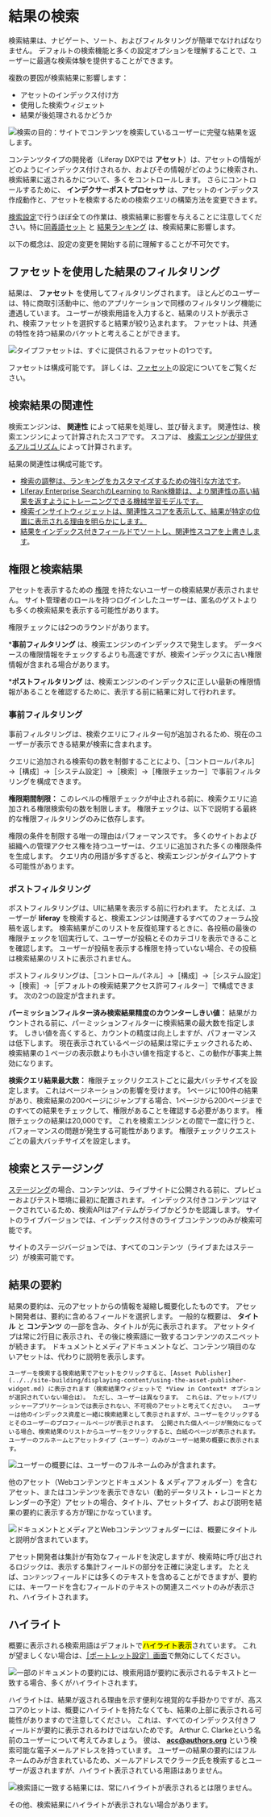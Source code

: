 # 結果の検索

検索結果は、ナビゲート、ソート、およびフィルタリングが簡単でなければなりません。 デフォルトの検索機能と多くの設定オプションを理解することで、ユーザーに最適な検索体験を提供することができます。

複数の要因が検索結果に影響します：

* アセットのインデックス付け方
* 使用した検索ウィジェット
* 結果が後処理されるかどうか

![検索の目的：サイトでコンテンツを検索しているユーザーに完璧な結果を返します。](./search-results/images/01.png)

コンテンツタイプの開発者（Liferay DXPでは **アセット**）は、アセットの情報がどのようにインデックス付けされるか、およびその情報がどのように検索され、検索結果に返されるかについて、多くをコントロールします。 さらにコントロールするために、 **インデクサーポストプロセッサ** は、アセットのインデックス作成動作と、アセットを検索するための検索クエリの構築方法を変更できます。

[検索設定](../../search-administration-and-tuning.md)で行うほぼ全ての作業は、検索結果に影響を与えることに注意してください。特に[同義語セット](../../search-administration-and-tuning.md) と [結果ランキング](../../search-administration-and-tuning.md) は、検索結果に影響します。 

以下の概念は、設定の変更を開始する前に理解することが不可欠です。

## ファセットを使用した結果のフィルタリング

結果は、 **ファセット** を使用してフィルタリングされます。 ほとんどのユーザーは、特に商取引活動中に、他のアプリケーションで同様のフィルタリング機能に遭遇しています。 ユーザーが検索用語を入力すると、結果のリストが表示され、検索ファセットを選択すると結果が絞り込まれます。 ファセットは、共通の特性を持つ結果のバケットと考えることができます。

![タイプファセットは、すぐに提供されるファセットの1つです。](./search-results/images/02.png)

ファセットは構成可能です。 詳しくは、[ファセット](../search-facets.md)の設定についてをご覧ください。

## 検索結果の関連性

検索エンジンは、 **関連性** によって結果を処理し、並び替えます。 関連性は、検索エンジンによって計算されたスコアです。 スコアは、 [検索エンジンが提供するアルゴリズム ](https://www.elastic.co/guide/en/elasticsearch/guide/master/relevance-intro.html#relevance-intro) によって計算されます。

結果の関連性は構成可能です。

* [検索の調整は、ランキングをカスタマイズするための強引な方法です](../../search-administration-and-tuning.md)。
* [Liferay Enterprise SearchのLearning to Rank機能は、より関連性の高い結果を返すようにトレーニングできる機械学習モデルです。](./../../liferay-enterprise-search.md)
* [検索インサイトウィジェットは、関連性スコアを表示して、結果が特定の位置に表示される理由を明らかにします。](../../search-administration-and-tuning.md)
* [結果をインデックス付きフィールドでソートし、関連性スコアを上書きします](./sorting-search-results.md)。

## 権限と検索結果

アセットを表示するための [権限](../../../users-and-permissions/roles-and-permissions/understanding-roles-and-permissions.md) を持たないユーザーの検索結果が表示されません。 サイト管理者のロールを持つログインしたユーザーは、匿名のゲストよりも多くの検索結果を表示する可能性があります。

権限チェックには2つのラウンドがあります。

***事前フィルタリング** は、検索エンジンのインデックスで発生します。 データベースの権限情報をチェックするよりも高速ですが、検索インデックスに古い権限情報が含まれる場合があります。

***ポストフィルタリング** は、検索エンジンのインデックスに正しい最新の権限情報があることを確認するために、表示する前に結果に対して行われます。

### 事前フィルタリング

事前フィルタリングは、検索クエリにフィルター句が追加されるため、現在のユーザーが表示できる結果が検索に含まれます。

クエリに追加される検索句の数を制御することにより、［コントロールパネル］→［構成］→［システム設定］→［検索］→［権限チェッカー］で事前フィルタリングを構成できます。

**権限期間制限：** このレベルの権限チェックが中止される前に、検索クエリに追加される権限検索句の数を制限します。 権限チェックは、以下で説明する最終的な権限フィルタリングのみに依存します。

権限の条件を制限する唯一の理由はパフォーマンスです。 多くのサイトおよび組織への管理アクセス権を持つユーザーは、クエリに追加された多くの権限条件を生成します。 クエリ内の用語が多すぎると、検索エンジンがタイムアウトする可能性があります。

### ポストフィルタリング

ポストフィルタリングは、UIに結果を表示する前に行われます。 たとえば、ユーザーが **liferay** を検索すると、検索エンジンは関連するすべてのフォーラム投稿を返します。 検索結果がこのリストを反復処理するときに、各投稿の最後の権限チェックを1回実行して、ユーザーが投稿とそのカテゴリを表示できることを確認します。 ユーザーが投稿を表示する権限を持っていない場合、その投稿は検索結果のリストに表示されません。

ポストフィルタリングは、［コントロールパネル］→［構成］→［システム設定］→［検索］→［デフォルトの検索結果アクセス許可フィルター］で構成できます。 次の2つの設定が含まれます。

**パーミッションフィルター済み検索結果精度のカウンターしきい値：** 結果がカウントされる前に、パーミッションフィルターに検索結果の最大数を指定します。 しきい値を高くすると、カウントの精度は向上しますが、パフォーマンスは低下します。 現在表示されているページの結果は常にチェックされるため、検索結果の１ページの表示数よりも小さい値を指定すると、この動作が事実上無効になります。

**検索クエリ結果最大数：** 権限チェックリクエストごとに最大バッチサイズを設定します。 これはページネーションの影響を受けます。 1ページに100件の結果があり、検索結果の200ページにジャンプする場合、1ページから200ページまでのすべての結果をチェックして、権限があることを確認する必要があります。 権限チェックの結果は20,000です。 これを検索エンジンとの間で一度に行うと、パフォーマンスの問題が発生する可能性があります。 権限チェックリクエストごとの最大バッチサイズを設定します。

## 検索とステージング

[ステージング](./../../../site-building/site-settings.md)の場合、コンテンツは、ライブサイトに公開される前に、プレビューおよびテスト環境に最初に配置されます。 インデックス付きコンテンツはマークされているため、検索APIはアイテムがライブかどうかを認識します。 サイトのライブバージョンでは、インデックス付きのライブコンテンツのみが検索可能です。

サイトのステージバージョンでは、すべてのコンテンツ（ライブまたはステージ）が検索可能です。

## 結果の要約

結果の要約は、元のアセットからの情報を凝縮し概要化したものです。 アセット開発者は、要約に含めるフィールドを選択します。 一般的な概要は、 **タイトル** と **コンテンツ** の一部を含み、タイトルが先に表示されます。 アセットタイプは常に2行目に表示され、その後に検索語に一致するコンテンツのスニペットが続きます。 ドキュメントとメディアドキュメントなど、コンテンツ項目のないアセットは、代わりに説明を表示します。

```{note}
ユーザーを検索する検索結果でアセットをクリックすると、[Asset Publisher](../../site-building/displaying-content/using-the-asset-publisher-widget.md) に表示されます（検索結果ウィジェットで *View in Context* オプションが選択されていない場合は）。 ただし、ユーザーは異なります。 これらは、アセットパブリッシャーアプリケーションでは表示されない、不可視のアセットと考えてください。  ユーザーは他のインデックス資産と一緒に検索結果として表示されますが、ユーザーをクリックするとそのユーザーのプロフィールページが表示されます。 公開された個人ページが無効になっている場合、検索結果のリストからユーザーをクリックすると、白紙のページが表示されます。 ユーザーのフルネームとアセットタイプ（ユーザー）のみがユーザー結果の概要に表示されます。
```

![ユーザーの概要には、ユーザーのフルネームのみが含まれます。](./search-results/images/03.png)

他のアセット（Webコンテンツとドキュメント & メディアフォルダー）を含むアセット、またはコンテンツを表示できない（動的データリスト・レコードとカレンダーの予定）アセットの場合、タイトル、アセットタイプ、および説明を結果の要約に表示する方が理にかなっています。

![ドキュメントとメディアとWebコンテンツフォルダーには、概要にタイトルと説明が含まれています。](./search-results/images/04.png)

アセット開発者は集計が有効なフィールドを決定しますが、検索時に呼び出されるロジックは、表示する集計フィールドの部分を正確に決定します。 たとえば、`コンテンツ`フィールドには多くのテキストを含めることができますが、要約には、キーワードを含むフィールドのテキストの関連スニペットのみが表示され、ハイライトされます。

## ハイライト

概要に表示される検索用語はデフォルトで<mark>ハイライト表示</mark>されています。 これが望ましくない場合は、[［ポートレット設定］画面](./configuring-the-search-results-widget.md)で無効にしてください。

![一部のドキュメントの要約には、検索用語が要約に表示されるテキストと一致する場合、多くがハイライトされます。](./search-results/images/05.png)

ハイライトは、結果が返される理由を示す便利な視覚的な手掛かりですが、高スコアのヒットは、概要にハイライトを持たなくても、結果の上部に表示される可能性がありますので注意してください。 これは、すべてのインデックス付きフィールドが要約に表示されるわけではないためです。 Arthur C. Clarkeという名前のユーザーについて考えてみましょう。 彼は、 **acc@authors.org** という検索可能な電子メールアドレスを持っています。 ユーザーの結果の要約にはフルネームのみが含まれているため、メールアドレスでクラーク氏を検索するとユーザーが返されますが、ハイライト表示されている用語はありません。

![検索語に一致する結果には、常にハイライトが表示されるとは限りません。](./search-results/images/06.png)

その他、検索結果にハイライトが表示されない場合があります。
